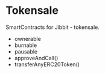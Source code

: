 # Tokensale
SmartContracts for Jibbit - tokensale.

* ownerable
* burnable
* pausable
* approveAndCall() 
* transferAnyERC20Token()



